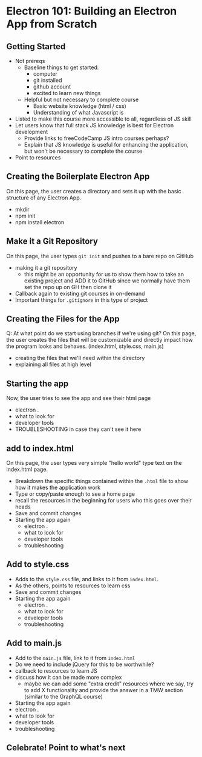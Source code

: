 # Electron 101: Building an Electron App from Scratch

## Getting Started
- Not prereqs
   - Baseline things to get started:
      - computer
      - git installed
      - github account
      - excited to learn new things
   - Helpful but not necessary to complete course
      - Basic website knowledge (html / css)
      - Understanding of what Javascript is
- Listed to make this course more accessible to all, regardless of JS skill
- Let users know that full stack JS knowledge is best for Electron development
    - Provide links to freeCodeCamp JS intro courses perhaps?
    - Explain that JS knowledge is useful for enhancing the application, but won't be necessary to complete the course
- Point to resources

## Creating the Boilerplate Electron App
On this page, the user creates a directory and sets it up with the basic structure of any Electron App.
- mkdir
- npm init
- npm install electron

## Make it a Git Repository
On this page, the user types `git init` and pushes to a bare repo on GitHub
- making it a git repository
  - this might be an opportunity for us to show them how to take an existing project and ADD it to GitHub since we normally have them set the repo up on GH then clone it
- Callback again to existing git courses in on-demand
- Important things for `.gitignore` in this type of project

## Creating the Files for the App
Q: At what point do we start using branches if we're using git?
On this page, the user creates the files that will be customizable and directly impact how the program looks and behaves. (index.html, style.css, main.js)
- creating the files that we'll need within the directory
- explaining all files at high level

## Starting the app
Now, the user tries to see the app and see their html page
- electron .
- what to look for
- developer tools
- TROUBLESHOOTING in case they can't see it here

## add to index.html
On this page, the user types very simple "hello world" type text on the index.html page.
- Breakdown the specific things contained within the `.html` file to show how it makes the application work
- Type or copy/paste enough to see a home page
- recall the resources in the beginning for users who this goes over their heads
- Save and commit changes
- Starting the app again
  - electron .
  - what to look for
  - developer tools
  - troubleshooting

## Add to style.css
- Adds to the `style.css` file, and links to it from `index.html`.
- As the others, points to resources to learn css
- Save and commit changes
- Starting the app again
  - electron .
  - what to look for
  - developer tools
  - troubleshooting

## Add to main.js
- Add to the `main.js` file, link to it from `index.html`
- Do we need to include jQuery for this to be worthwhile?
- callback to resources to learn JS
- discuss how it can be made more complex
   - maybe we can add some "extra credit" resources where we say, try to add X functionality and provide the answer in a TMW section (similar to the GraphQL course)
- Starting the app again
 - electron .
 - what to look for
 - developer tools
 - troubleshooting

## Celebrate! Point to what's next
